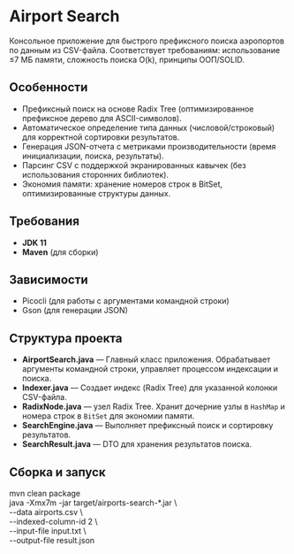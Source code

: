 # Airport Search

Консольное приложение для быстрого префиксного поиска аэропортов по данным из CSV-файла.
Соответствует требованиям: использование ≤7 МБ памяти, сложность поиска O(k), принципы ООП/SOLID.

## Особенности
- Префиксный поиск на основе Radix Tree (оптимизированное префиксное дерево для ASCII-символов).
- Автоматическое определение типа данных (числовой/строковый) для корректной сортировки результатов.
- Генерация JSON-отчета с метриками производительности (время инициализации, поиска, результаты).
- Парсинг CSV с поддержкой экранированных кавычек (без использования сторонних библиотек).
- Экономия памяти: хранение номеров строк в BitSet, оптимизированные структуры данных.

## Требования
- **JDK 11**
- **Maven** (для сборки)

## Зависимости
- Picocli (для работы с аргументами командной строки)
- Gson (для генерации JSON)

## Структура проекта
- **AirportSearch.java** — Главный класс приложения. Обрабатывает аргументы командной строки, управляет процессом индексации и поиска.
- **Indexer.java** — Создает индекс (Radix Tree) для указанной колонки CSV-файла.
- **RadixNode.java** — узел Radix Tree. Хранит дочерние узлы в `HashMap` и номера строк в `BitSet` для экономии памяти.
- **SearchEngine.java** — Выполняет префиксный поиск и сортировку результатов.
- **SearchResult.java** — DTO для хранения результатов поиска.

## Сборка и запуск
mvn clean package  
java -Xmx7m -jar target/airports-search-*.jar \  
--data airports.csv \  
--indexed-column-id 2 \  
--input-file input.txt \  
--output-file result.json  